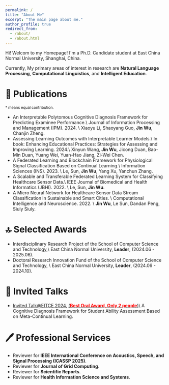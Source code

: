 ```yaml
---
permalink: /
title: "About Me"
excerpt: "The main page about me."
author_profile: true
redirect_from: 
  - /about/
  - /about.html
---
```


Hi! Welcom to my Homepage! I'm a Ph.D. Candidate student at East China Normal University, Shanghai, China. 

Currently, My primary areas of interest in research are **Natural Language Processing**, **Computational Linguistics**, and **Intelligent Education**.


📄 Publications
======
<sub>\* means equal contribution. </sub>

* An Interpretable Polytomous Cognitive Diagnosis Framework for Predicting Examinee Performance.\\
  Journal of Information Processing and Management (IPM). 2024. \\
  Xiaoyu Li, Shaoyang Guo, **Jin Wu**, Chanjin Zheng.  
* Assessing Learning Outcomes with Interpretable Learner Models.\\
  In book: Enhancing Educational Practices: Strategies for Assessing and Improving Learning. 2024.\\
  Xinyun Wang, **Jin Wu**, Jicong Duan, Bao-Min Duan, Yuang Wei, Yuan-Hao Jiang, Zi-Wei Chen.  
* A Federated Learning and Blockchain Framework for Physiological Signal Classification Based on Continual Learning.\\
  Information Sciences (INS). 2023. \\
  Le, Sun, **Jin Wu**, Yang Xu, Yanchun Zhang. 
* A Scalable and Transferable Federated Learning System for Classifying Healthcare Sensor Data.\\
  IEEE Journal of Biomedical and Health Informatics (JBHI). 2022. \\
  Le, Sun, **Jin Wu**. 
* A Micro Neural Network for Healthcare Sensor Data Stream Classification in Sustainable and Smart Cities. \\
  Computational Intelligence and Neuroscience. 2022. \\
  **Jin Wu**, Le Sun, Dandan Peng, Siuly Siuly.

🔝 Selected Awards
======

* Interdisciplinary Research Project of the School of Computer Science and Technology,\\
  East China Normal University, **Leader**, (2024.06 - 2025.06).  
* Doctoral Research Innovation Fund of the School of Computer Science and Technology, \\
  East China Normal University, **Leader**, (2024.06 - 2024.10).  
  
💬 Invited Talks
======
* [Invited Talk@EITCE 2024](), [(**<font color="red">Best Oral Award, Only 2 people</font>**)](/files/EITCE_2024.pdf)\\
  A Cognitive Diagnosis Framework for Student Ability Assessment Based on Meta-Continual Learning.


🖊️ Professional Services
======
* Reviewer for **IEEE International Conference on Acoustics, Speech, and Signal Processing (ICASSP 2025)**.
* Reviewer for **Journal of Grid Computing**.
* Reviewer for **Scientific Reports**.
* Reviewer for **Health Information Science and Systems**.


